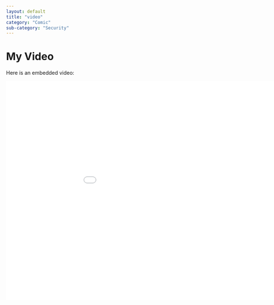 ```yaml
---
layout: default
title: "video"
category: "Comic"
sub-category: "Security"
---
```


# My Video

Here is an embedded video:

<iframe src="/demo1/project-files/folder2/azurefun1/azurefun1_player.html" width="1024" height="600" frameborder="0" allowfullscreen></iframe>
